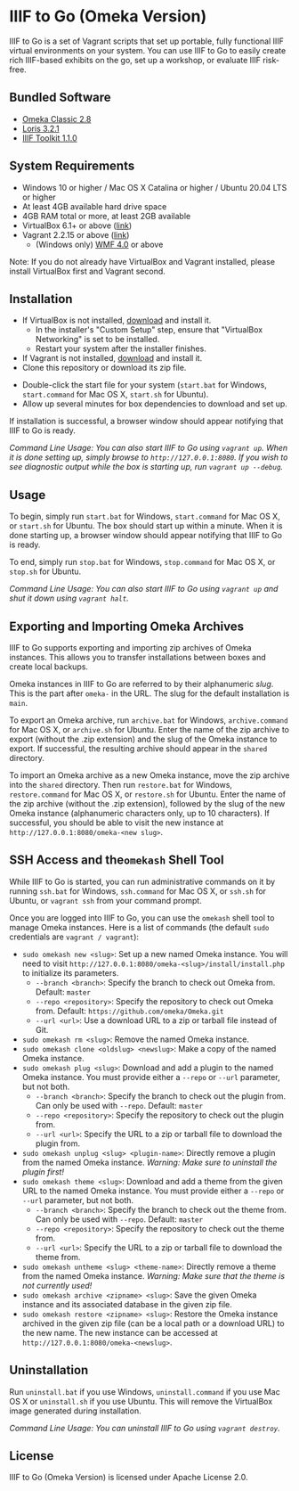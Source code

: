 # IIIF to Go (Omeka Version)

IIIF to Go is a set of Vagrant scripts that set up portable, fully functional IIIF virtual environments on your system. You can use IIIF to Go to easily create rich IIIF-based exhibits on the go, set up a workshop, or evaluate IIIF risk-free.

## Bundled Software

* [Omeka Classic 2.8](http://omeka.org/classic/)
* [Loris 3.2.1](https://github.com/loris-imageserver/loris)
* [IIIF Toolkit 1.1.0](https://github.com/utlib/IiifItems)

## System Requirements

* Windows 10 or higher / Mac OS X Catalina or higher / Ubuntu 20.04 LTS or higher
* At least 4GB available hard drive space
* 4GB RAM total or more, at least 2GB available
* VirtualBox 6.1+ or above ([link](https://www.virtualbox.org/))
* Vagrant 2.2.15 or above ([link](https://www.vagrantup.com))
	* (Windows only) [WMF 4.0](https://www.microsoft.com/en-ca/download/details.aspx?id=40855) or above

Note: If you do not already have VirtualBox and Vagrant installed, please install VirtualBox first and Vagrant second.

## Installation

* If VirtualBox is not installed, [download](https://www.virtualbox.org/wiki/Downloads) and install it.
	* In the installer's "Custom Setup" step, ensure that "VirtualBox Networking" is set to be installed.
	* Restart your system after the installer finishes.
* If Vagrant is not installed, [download](https://www.vagrantup.com/downloads.html) and install it.
* Clone this repository or download its zip file.
- Double-click the start file for your system (`start.bat` for Windows, `start.command` for Mac OS X, `start.sh` for Ubuntu).
- Allow up several minutes for box dependencies to download and set up.

If installation is successful, a browser window should appear notifying that IIIF to Go is ready.

*Command Line Usage: You can also start IIIF to Go using `vagrant up`. When it is done setting up, simply browse to `http://127.0.0.1:8080`. If you wish to see diagnostic output while the box is starting up, run `vagrant up --debug`.*

## Usage

To begin, simply run `start.bat` for Windows, `start.command` for Mac OS X, or `start.sh` for Ubuntu. The box should start up within a minute. When it is done starting up, a browser window should appear notifying that IIIF to Go is ready.

To end, simply run `stop.bat` for Windows, `stop.command` for Mac OS X, or `stop.sh` for Ubuntu.

*Command Line Usage: You can also start IIIF to Go using `vagrant up` and shut it down using `vagrant halt`.*

## Exporting and Importing Omeka Archives

IIIF to Go supports exporting and importing zip archives of Omeka instances. This allows you to transfer installations between boxes and create local backups.

Omeka instances in IIIF to Go are referred to by their alphanumeric _slug_. This is the part after `omeka-` in the URL. The slug for the default installation is `main`.

To export an Omeka archive, run `archive.bat` for Windows, `archive.command` for Mac OS X, or `archive.sh` for Ubuntu. Enter the name of the zip archive to export (without the .zip extension) and the slug of the Omeka instance to export. If successful, the resulting archive should appear in the `shared` directory.

To import an Omeka archive as a new Omeka instance, move the zip archive into the `shared` directory. Then run `restore.bat` for Windows, `restore.command` for Mac OS X, or `restore.sh` for Ubuntu. Enter the name of the zip archive (without the .zip extension), followed by the slug of the new Omeka instance (alphanumeric characters only, up to 10 characters). If successful, you should be able to visit the new instance at `http://127.0.0.1:8080/omeka-<new slug>`.

## SSH Access and the`omekash` Shell Tool

While IIIF to Go is started, you can run administrative commands on it by running `ssh.bat` for Windows, `ssh.command` for Mac OS X, or `ssh.sh` for Ubuntu, or `vagrant ssh` from your command prompt.

Once you are logged into IIIF to Go, you can use the `omekash` shell tool to manage Omeka instances. Here is a list of commands (the default `sudo` credentials are `vagrant / vagrant`):

- `sudo omekash new <slug>`: Set up a new named Omeka instance. You will need to visit `http://127.0.0.1:8080/omeka-<slug>/install/install.php` to initialize its parameters.
  - `--branch <branch>`: Specify the branch to check out Omeka from. Default: `master`
  - `--repo <repository>`: Specify the repository to check out Omeka from. Default: `https://github.com/omeka/Omeka.git`
  - `--url <url>`: Use a download URL to a zip or tarball file instead of Git.
- `sudo omekash rm <slug>`: Remove the named Omeka instance.
- `sudo omekash clone <oldslug> <newslug>`: Make a copy of the named Omeka instance.
- `sudo omekash plug <slug>`: Download and add a plugin to the named Omeka instance. You must provide either a `--repo` or `--url` parameter, but not both.
  - `--branch <branch>`: Specify the branch to check out the plugin from. Can only be used with `--repo`. Default: `master`
  - `--repo <repository>`: Specify the repository to check out the plugin from.
  - `--url <url>`: Specify the URL to a zip or tarball file to download the plugin from.
- `sudo omekash unplug <slug> <plugin-name>`: Directly remove a plugin from the named Omeka instance. *Warning: Make sure to uninstall the plugin first!*
- `sudo omekash theme <slug>`: Download and add a theme from the given URL to the named Omeka instance. You must provide either a `--repo` or `--url` parameter, but not both.
  - `--branch <branch>`: Specify the branch to check out the theme from. Can only be used with `--repo`. Default: `master`
  - `--repo <repository>`: Specify the repository to check out the theme from.
  - `--url <url>`: Specify the URL to a zip or tarball file to download the theme from.
- `sudo omekash untheme <slug> <theme-name>`: Directly remove a theme from the named Omeka instance. *Warning: Make sure that the theme is not currently used!*
- `sudo omekash archive <zipname> <slug>`: Save the given Omeka instance and its associated database in the given zip file.
- `sudo omekash restore <zipname> <slug>`: Restore the Omeka instance archived in the given zip file (can be a local path or a download URL) to the new name. The new instance can be accessed at `http://127.0.0.1:8080/omeka-<newslug>`.

## Uninstallation

Run `uninstall.bat` if you use Windows, `uninstall.command` if you use Mac OS X or `uninstall.sh` if you use Ubuntu. This will remove the VirtualBox image generated during installation.

*Command Line Usage: You can uninstall IIIF to Go using `vagrant destroy`.*

## License

IIIF to Go (Omeka Version) is licensed under Apache License 2.0.

